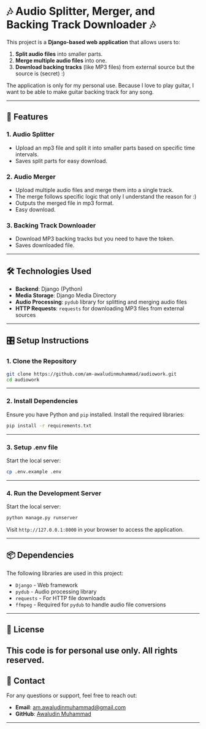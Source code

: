 
# 🎶 Audio Splitter, Merger, and Backing Track Downloader 🎶  

This project is a **Django-based web application** that allows users to:  
1. **Split audio files** into smaller parts.  
2. **Merge multiple audio files** into one.  
3. **Download backing tracks** (like MP3 files) from external source but the source is (secret) :)

The application is only for my personal use. Because I love to play guitar, I want to be able to make guitar backing track for any song.

---

## 🚀 **Features**

### 1. **Audio Splitter**  
- Upload an mp3 file and split it into smaller parts based on specific time intervals.  
- Saves split parts for easy download.

### 2. **Audio Merger**  
- Upload multiple audio files and merge them into a single track.  
- The merge follows specific logic that only I understand the reason for :)
- Outputs the merged file in mp3 format.
- Easy download.

### 3. **Backing Track Downloader**  
- Download MP3 backing tracks but you need to have the token.
- Saves downloaded file.

---

## 🛠️ **Technologies Used**

- **Backend**: Django (Python)  
- **Media Storage**: Django Media Directory  
- **Audio Processing**: `pydub` library for splitting and merging audio files  
- **HTTP Requests**: `requests` for downloading MP3 files from external sources  

---
## 🎛️ **Setup Instructions**

### 1. **Clone the Repository**

```bash
git clone https://github.com/am-awaludinmuhammad/audiowork.git
cd audiowork
```

---

### 2. **Install Dependencies**

Ensure you have Python and `pip` installed. Install the required libraries:

```bash
pip install -r requirements.txt
```
---

### 3. **Setup .env file**

Start the local server:

```bash
cp .env.example .env
```
---

### 4. **Run the Development Server**

Start the local server:

```bash
python manage.py runserver
```

Visit `http://127.0.0.1:8000` in your browser to access the application.

---

## 📦 **Dependencies**

The following libraries are used in this project:

- `Django` - Web framework  
- `pydub` - Audio processing library  
- `requests` - For HTTP file downloads  
- `ffmpeg` - Required for `pydub` to handle audio file conversions 

---
## 📝 **License**
This code is for personal use only. All rights reserved.
---

## 📧 **Contact**

For any questions or support, feel free to reach out:  
- **Email**: am.awaludinmuhammad@gmail.com  
- **GitHub**: [Awaludin Muhammad](https://github.com/am-awaludinmuhammad)
---
